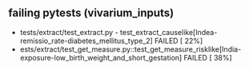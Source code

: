 ## failing pytests (vivarium_inputs)
* tests/extract/test_extract.py - test_extract_causelike[Indea-remissio_rate-diabetes_mellitus_type_2] FAILED [ 22%]
* ests/extract/test_get_measure.py::test_get_measure_risklike[India-exposure-low_birth_weight_and_short_gestation] FAILED [ 38%]
